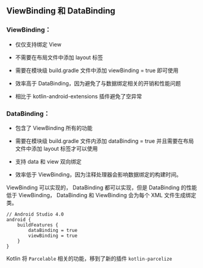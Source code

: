## ViewBinding 和 DataBinding

### ViewBinding：

- 仅仅支持绑定 View

- 不需要在布局文件中添加 layout 标签

- 需要在模块级 build.gradle 文件中添加 viewBinding = true 即可使用

- 效率高于 DataBinding，因为避免了与数据绑定相关的开销和性能问题

- 相比于 kotlin-android-extensions 插件避免了空异常

### DataBinding：

- 包含了 ViewBinding 所有的功能

- 需要在模块级 build.gradle 文件内添加 dataBinding = true 并且需要在布局文件中添加 layout 标签才可以使用

- 支持 data 和 view 双向绑定

- 效率低于 ViewBinding，因为注释处理器会影响数据绑定的构建时间。

ViewBinding 可以实现的， DataBinding 都可以实现，但是 DataBinding 的性能低于 ViewBinding，
DataBinding 和 ViewBinding 会为每个 XML 文件生成绑定类。

```
// Android Studio 4.0
android {
    buildFeatures {
        dataBinding = true
        viewBinding = true
    }
}
```

Kotlin 将 `Parcelable` 相关的功能，移到了新的插件  `kotlin-parcelize`